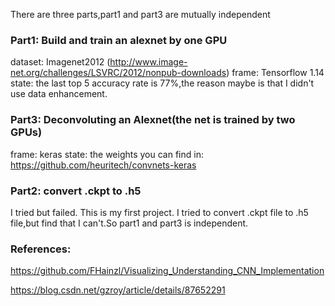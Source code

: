 There are three parts,part1 and part3 are mutually independent
### Part1: Build and train an alexnet by one GPU
dataset: Imagenet2012 (http://www.image-net.org/challenges/LSVRC/2012/nonpub-downloads)
frame: Tensorflow 1.14
state: the last top 5 accuracy rate is 77%,the reason maybe is that I didn't use data enhancement.

### Part3: Deconvoluting an Alexnet(the net is trained by two GPUs)
frame: keras
state: the weights you can find in: https://github.com/heuritech/convnets-keras

### Part2: convert .ckpt to .h5
I tried but failed. This is my first project. I tried to convert .ckpt file to .h5 file,but find that I can't.So part1 and part3
is independent.


### References:
https://github.com/FHainzl/Visualizing_Understanding_CNN_Implementation

https://blog.csdn.net/gzroy/article/details/87652291
